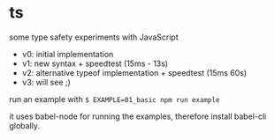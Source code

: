 # ts
some type safety experiments with JavaScript

* v0: initial implementation
* v1: new syntax + speedtest (15ms - 13s)
* v2: alternative typeof implementation + speedtest (15ms 60s)
* v3: will see ;)

run an example with ```$ EXAMPLE=01_basic npm run example```

it uses babel-node for running the examples, therefore install babel-cli globally.
